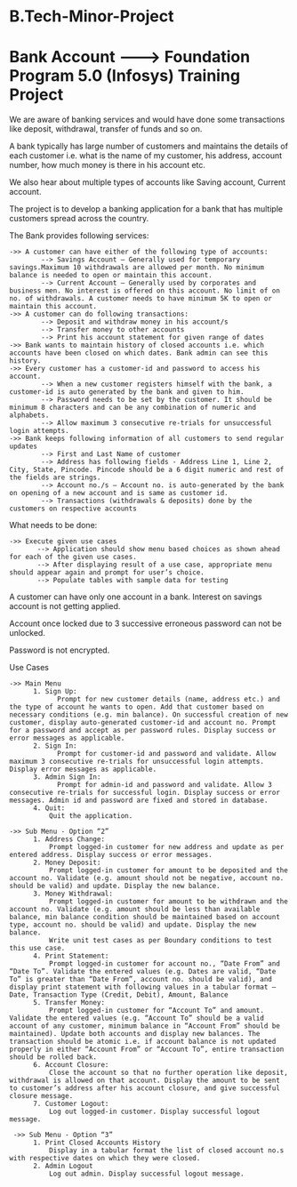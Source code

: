# B.Tech-Minor-Project

# Bank Account  ---> Foundation Program 5.0 (Infosys) Training Project

We are aware of banking services and would have done some transactions like deposit, withdrawal, transfer of funds and so on.

A bank typically has large number of customers and maintains the details of each customer i.e. what is the name of my customer, his address, account number, how much money is there in his account etc.

We also hear about multiple types of accounts like Saving account, Current account.

The project is to develop a banking application for a bank that has multiple customers spread across the country.


The Bank provides following services:

    ->> A customer can have either of the following type of accounts:
            --> Savings Account – Generally used for temporary savings.Maximum 10 withdrawals are allowed per month. No minimum balance is needed to open or maintain this account.
            --> Current Account – Generally used by corporates and business men. No interest is offered on this account. No limit of on no. of withdrawals. A customer needs to have minimum 5K to open or maintain this account.
    ->> A customer can do following transactions:
            --> Deposit and withdraw money in his account/s
            --> Transfer money to other accounts
            --> Print his account statement for given range of dates
    ->> Bank wants to maintain history of closed accounts i.e. which accounts have been closed on which dates. Bank admin can see this history.
    ->> Every customer has a customer-id and password to access his account.
            --> When a new customer registers himself with the bank, a customer-id is auto generated by the bank and given to him.
            --> Password needs to be set by the customer. It should be minimum 8 characters and can be any combination of numeric and alphabets.
            --> Allow maximum 3 consecutive re-trials for unsuccessful login attempts.
    ->> Bank keeps following information of all customers to send regular updates
            --> First and Last Name of customer
            --> Address has following fields - Address Line 1, Line 2, City, State, Pincode. Pincode should be a 6 digit numeric and rest of the fields are strings.
            --> Account no./s – Account no. is auto-generated by the bank on opening of a new account and is same as customer id.
            --> Transactions (withdrawals & deposits) done by the customers on respective accounts

What needs to be done:

    ->> Execute given use cases
           --> Application should show menu based choices as shown ahead for each of the given use cases.
           --> After displaying result of a use case, appropriate menu should appear again and prompt for user’s choice.
           --> Populate tables with sample data for testing
           
A customer can have only one account in a bank.
Interest on savings account is not getting applied.

Account once locked due to 3 successive erroneous password can not be unlocked.

Password is not encrypted.




Use Cases

    ->> Main Menu
          1. Sign Up:
                Prompt for new customer details (name, address etc.) and the type of account he wants to open. Add that customer based on necessary conditions (e.g. min balance). On successful creation of new customer, display auto-generated customer-id and account no. Prompt for a password and accept as per password rules. Display success or error messages as applicable.
          2. Sign In:
                Prompt for customer-id and password and validate. Allow maximum 3 consecutive re-trials for unsuccessful login attempts. Display error messages as applicable.
          3. Admin Sign In:
                Prompt for admin-id and password and validate. Allow 3 consecutive re-trials for successful login. Display success or error messages. Admin id and password are fixed and stored in database.
          4. Quit:
              Quit the application.
              
    ->> Sub Menu - Option “2”
          1. Address Change:
              Prompt logged-in customer for new address and update as per entered address. Display success or error messages.
          2. Money Deposit:
              Prompt logged-in customer for amount to be deposited and the account no. Validate (e.g. amount should not be negative, account no. should be valid) and update. Display the new balance.
          3. Money Withdrawal:
              Prompt logged-in customer for amount to be withdrawn and the account no. Validate (e.g. amount should be less than available balance, min balance condition should be maintained based on account type, account no. should be valid) and update. Display the new balance.
              Write unit test cases as per Boundary conditions to test this use case.
          4. Print Statement:
              Prompt logged-in customer for account no., “Date From” and “Date To”. Validate the entered values (e.g. Dates are valid, “Date To” is greater than “Date From”, account no. should be valid), and display print statement with following values in a tabular format – Date, Transaction Type (Credit, Debit), Amount, Balance
          5. Transfer Money:
              Prompt logged-in customer for “Account To” and amount. Validate the entered values (e.g. “Account To” should be a valid account of any customer, minimum balance in “Account From” should be maintained). Update both accounts and display new balances. The transaction should be atomic i.e. if account balance is not updated properly in either “Account From” or “Account To”, entire transaction should be rolled back.
          6. Account Closure:
              Close the account so that no further operation like deposit, withdrawal is allowed on that account. Display the amount to be sent to customer’s address after his account closure, and give successful closure message.
          7. Customer Logout:
              Log out logged-in customer. Display successful logout message.
              
     ->> Sub Menu - Option “3”
          1. Print Closed Accounts History
              Display in a tabular format the list of closed account no.s with respective dates on which they were closed.
          2. Admin Logout
              Log out admin. Display successful logout message.

